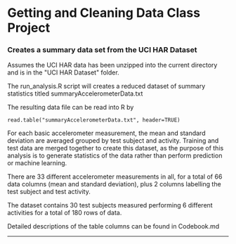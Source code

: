 # Getting and Cleaning Data Class Project

### Creates a summary data set from the UCI HAR Dataset

Assumes the UCI HAR data has been unzipped into the current directory and is in
the "UCI HAR Dataset" folder.

The run_analysis.R script will creates a reduced dataset of summary statistics 
titled summaryAccelerometerData.txt

The resulting data file can be read into R by 

    read.table("summaryAccelerometerData.txt", header=TRUE)  

For each basic accelerometer measurement, the mean and standard deviation
are averaged grouped by test subject and activity.  Training and test data
are merged together to create this dataset, as the purpose of this analysis
is to generate statistics of the data rather than perform prediction or 
machine learning.

There are 33 different accelerometer measurements in all, for a total of 
66 data columns (mean and standard deviation), plus 2 columns labelling the
test subject and test activity. 

The dataset contains 30 test subjects measured performing 6 different activities
for a total of 180 rows of data.

Detailed descriptions of the table columns can be found in Codebook.md

------------


